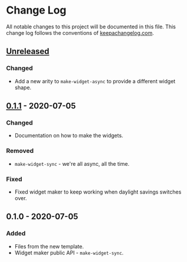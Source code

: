 # Change Log
All notable changes to this project will be documented in this file. This change log follows the conventions of [keepachangelog.com](http://keepachangelog.com/).

## [Unreleased]
### Changed
- Add a new arity to `make-widget-async` to provide a different widget shape.

## [0.1.1] - 2020-07-05
### Changed
- Documentation on how to make the widgets.

### Removed
- `make-widget-sync` - we're all async, all the time.

### Fixed
- Fixed widget maker to keep working when daylight savings switches over.

## 0.1.0 - 2020-07-05
### Added
- Files from the new template.
- Widget maker public API - `make-widget-sync`.

[Unreleased]: https://github.com/your-name/consistent-hash/compare/0.1.1...HEAD
[0.1.1]: https://github.com/your-name/consistent-hash/compare/0.1.0...0.1.1
